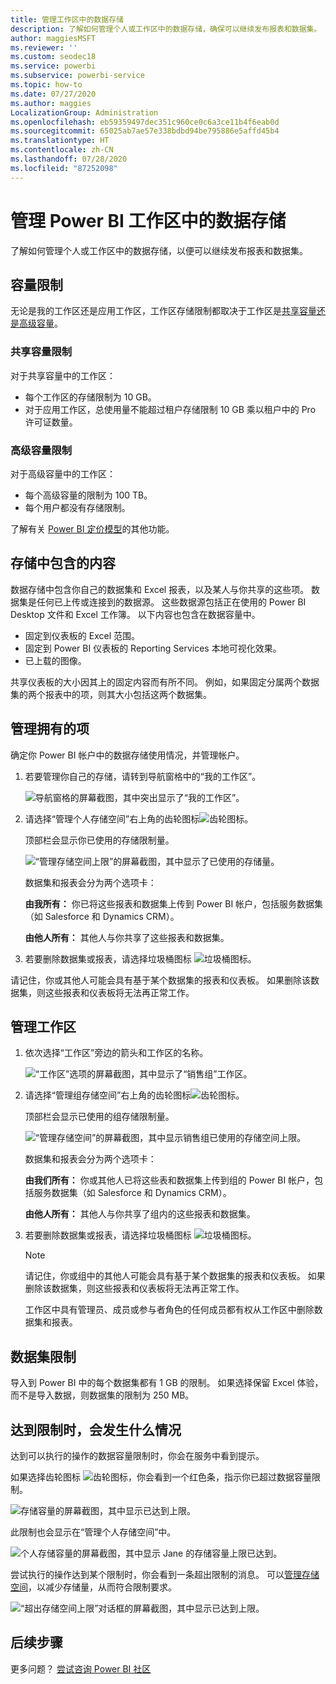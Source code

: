 ```yaml
---
title: 管理工作区中的数据存储
description: 了解如何管理个人或工作区中的数据存储，确保可以继续发布报表和数据集。
author: maggiesMSFT
ms.reviewer: ''
ms.custom: seodec18
ms.service: powerbi
ms.subservice: powerbi-service
ms.topic: how-to
ms.date: 07/27/2020
ms.author: maggies
LocalizationGroup: Administration
ms.openlocfilehash: eb59359497dec351c960ce0c6a3ce11b4f6eab0d
ms.sourcegitcommit: 65025ab7ae57e338bdbd94be795886e5affd45b4
ms.translationtype: HT
ms.contentlocale: zh-CN
ms.lasthandoff: 07/28/2020
ms.locfileid: "87252098"
---
```

# <a name="manage-data-storage-in-power-bi-workspaces"></a>管理 Power BI 工作区中的数据存储

了解如何管理个人或工作区中的数据存储，以便可以继续发布报表和数据集。

## <a name="capacity-limits"></a>容量限制

无论是我的工作区还是应用工作区，工作区存储限制都取决于工作区是[共享容量还是高级容量](../fundamentals/service-basic-concepts.md#capacities)。

### <a name="shared-capacity-limits"></a>共享容量限制
对于共享容量中的工作区： 

- 每个工作区的存储限制为 10 GB。
- 对于应用工作区，总使用量不能超过租户存储限制 10 GB 乘以租户中的 Pro 许可证数量。

### <a name="premium-capacity-limits"></a>高级容量限制
对于高级容量中的工作区：
- 每个高级容量的限制为 100 TB。
- 每个用户都没有存储限制。

了解有关 [Power BI 定价模型](https://powerbi.microsoft.com/pricing)的其他功能。

## <a name="whats-included-in-storage"></a>存储中包含的内容

数据存储中包含你自己的数据集和 Excel 报表，以及某人与你共享的这些项。 数据集是任何已上传或连接到的数据源。 这些数据源包括正在使用的 Power BI Desktop 文件和 Excel 工作簿。 以下内容也包含在数据容量中。

* 固定到仪表板的 Excel 范围。
* 固定到 Power BI 仪表板的 Reporting Services 本地可视化效果。
* 已上载的图像。

共享仪表板的大小因其上的固定内容而有所不同。 例如，如果固定分属两个数据集的两个报表中的项，则其大小包括这两个数据集。

## <a name="manage-items-you-own"></a>管理拥有的项

确定你 Power BI 帐户中的数据存储使用情况，并管理帐户。

1. 若要管理你自己的存储，请转到导航窗格中的“我的工作区”。
   
    ![导航窗格的屏幕截图，其中突出显示了“我的工作区”。](media/service-admin-manage-your-data-storage-in-power-bi/pbi_myworkspace.png)

2. 请选择“管理个人存储空间”右上角的齿轮图标![齿轮图标](media/service-admin-manage-your-data-storage-in-power-bi/pbi_gearicon.png)。
   
    顶部栏会显示你已使用的存储限制量。
   
    ![“管理存储空间上限”的屏幕截图，其中显示了已使用的存储量。](media/service-admin-manage-your-data-storage-in-power-bi/pbi_persnlstorage.png)
   
    数据集和报表会分为两个选项卡：
   
    **由我所有：** 你已将这些报表和数据集上传到 Power BI 帐户，包括服务数据集（如 Salesforce 和 Dynamics CRM）。  

    **由他人所有：** 其他人与你共享了这些报表和数据集。
1. 若要删除数据集或报表，请选择垃圾桶图标 ![垃圾桶图标](media/service-admin-manage-your-data-storage-in-power-bi/pbi_deleteicon.png)。

请记住，你或其他人可能会具有基于某个数据集的报表和仪表板。 如果删除该数据集，则这些报表和仪表板将无法再正常工作。

## <a name="manage-your-workspace"></a>管理工作区
1. 依次选择“工作区”旁边的箭头和工作区的名称。
   
    ![“工作区”选项的屏幕截图，其中显示了“销售组”工作区。](media/service-admin-manage-your-data-storage-in-power-bi/pbi_groupworkspaces.png)
2. 请选择“管理组存储空间”右上角的齿轮图标![齿轮图标](media/service-admin-manage-your-data-storage-in-power-bi/pbi_gearicon.png)。
   
    顶部栏会显示已使用的组存储限制量。
   
    ![“管理存储空间”的屏幕截图，其中显示销售组已使用的存储空间上限。](media/service-admin-manage-your-data-storage-in-power-bi/pbi_groupstorage.png)
   
    数据集和报表会分为两个选项卡：
   
    **由我们所有：** 你或其他人已将这些表和数据集上传到组的 Power BI 帐户，包括服务数据集（如 Salesforce 和 Dynamics CRM）。

    **由他人所有：** 其他人与你共享了组内的这些报表和数据集。

3. 若要删除数据集或报表，请选择垃圾桶图标 ![垃圾桶图标](media/service-admin-manage-your-data-storage-in-power-bi/pbi_deleteicon.png)。
   
   > [!NOTE]
   > 请记住，你或组中的其他人可能会具有基于某个数据集的报表和仪表板。 如果删除该数据集，则这些报表和仪表板将无法再正常工作。
   
   工作区中具有管理员、成员或参与者角色的任何成员都有权从工作区中删除数据集和报表。

## <a name="dataset-limits"></a>数据集限制
导入到 Power BI 中的每个数据集都有 1 GB 的限制。 如果选择保留 Excel 体验，而不是导入数据，则数据集的限制为 250 MB。

## <a name="what-happens-when-you-reach-a-limit"></a>达到限制时，会发生什么情况
达到可以执行的操作的数据容量限制时，你会在服务中看到提示。 

如果选择齿轮图标 ![齿轮图标](media/service-admin-manage-your-data-storage-in-power-bi/pbi_gearicon.png)，你会看到一个红色条，指示你已超过数据容量限制。

![存储容量的屏幕截图，其中显示已达到上限。](media/service-admin-manage-your-data-storage-in-power-bi/manage-storage-limit.png)

此限制也会显示在“管理个人存储空间”中。

 ![个人存储容量的屏幕截图，其中显示 Jane 的存储容量上限已达到。](media/service-admin-manage-your-data-storage-in-power-bi/manage-storage-limit2.png)

 尝试执行的操作达到某个限制时，你会看到一条超出限制的消息。 可以[管理存储空间](#manage-items-you-own)，以减少存储量，从而符合限制要求。

 ![“超出存储空间上限”对话框的屏幕截图，其中显示已达到上限。](media/service-admin-manage-your-data-storage-in-power-bi/powerbi-pro-over-limit.png)

 ## <a name="next-steps"></a>后续步骤

 更多问题？ [尝试咨询 Power BI 社区](https://community.powerbi.com/)

